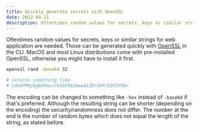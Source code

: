 ```yaml
---
title: Quickly generate secrets with OpenSSL
date: 2022-04-21
description: Oftentimes random values for secrets, keys or similar strings for web application are needed. Those can be generated quickly with OpenSSL in the CLI.
---
```


Oftentimes random values for secrets, keys or similar strings for web application are needed. Those can be generated quickly with [OpenSSL](https://www.openssl.org/) in the CLI. MacOS and most Linux distributions come with pre-installed OpenSSL, otherwise you might have to install it first.

```bash
openssl rand -base64 32

# returns something like
# Cde6PM8p8gBXDmvv7kVGX962mww41ZE+5bP/E9X3Y00=
```

The encoding can be changed to something like `-hex` instead of `-base64` if that's preferred. Although the resulting string can be shorter (depending on the encoding) the security/randomness does not differ. The number at the end is the number of random bytes which does not equal the length of the string, as stated before.

